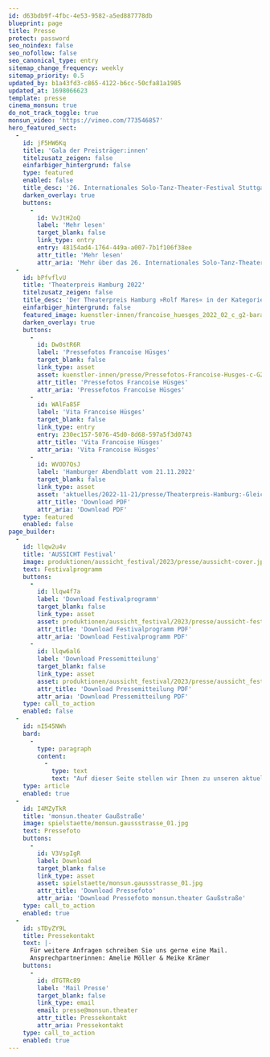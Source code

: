 ```yaml
---
id: d63bdb9f-4fbc-4e53-9582-a5ed887778db
blueprint: page
title: Presse
protect: password
seo_noindex: false
seo_nofollow: false
seo_canonical_type: entry
sitemap_change_frequency: weekly
sitemap_priority: 0.5
updated_by: b1a43fd3-c865-4122-b6cc-50cfa81a1985
updated_at: 1698066623
template: presse
cinema_monsun: true
do_not_track_toggle: true
monsun_video: 'https://vimeo.com/773546857'
hero_featured_sect:
  -
    id: jF5HW6Kq
    title: 'Gala der Preisträger:innen'
    titelzusatz_zeigen: false
    einfarbiger_hintergrund: false
    type: featured
    enabled: false
    title_desc: '26. Internationales Solo-Tanz-Theater-Festival Stuttgart'
    darken_overlay: true
    buttons:
      -
        id: VvJtH2oQ
        label: 'Mehr lesen'
        target_blank: false
        link_type: entry
        entry: 48154ad4-1764-449a-a007-7b1f106f38ee
        attr_title: 'Mehr lesen'
        attr_aria: 'Mehr über das 26. Internationales Solo-Tanz-Theater-Festival Stuttgart lesen'
  -
    id: bPfvflvU
    title: 'Theaterpreis Hamburg 2022'
    titelzusatz_zeigen: false
    title_desc: 'Der Theaterpreis Hamburg »Rolf Mares« in der Kategorie Sonderpreis für außergewöhnliche Leistungen im Rahmen des Hamburger Theaterlebens geht in diesem Jahr an Francoise Hüsges.'
    einfarbiger_hintergrund: false
    featured_image: kuenstler-innen/francoise_huesges_2022_02_c_g2-baraniak.jpg
    darken_overlay: true
    buttons:
      -
        id: Dw0stR6R
        label: 'Pressefotos Francoise Hüsges'
        target_blank: false
        link_type: asset
        asset: kuenstler-innen/presse/Pressefotos-Francoise-Husges-c-G2-Baraniak-monsun.theater.zip
        attr_title: 'Pressefotos Francoise Hüsges'
        attr_aria: 'Pressefotos Francoise Hüsges'
      -
        id: WAlFa85F
        label: 'Vita Francoise Hüsges'
        target_blank: false
        link_type: entry
        entry: 230ec157-5076-45d0-8d68-597a5f3d0743
        attr_title: 'Vita Francoise Hüsges'
        attr_aria: 'Vita Francoise Hüsges'
      -
        id: WVOD7QsJ
        label: 'Hamburger Abendblatt vom 21.11.2022'
        target_blank: false
        link_type: asset
        asset: 'aktuelles/2022-11-21/presse/Theaterpreis-Hamburg:-Gleich-zwei-Uberraschungen-unter-den-Ausgezeichneten---Hamburger-Abendblatt.pdf'
        attr_title: 'Download PDF'
        attr_aria: 'Download PDF'
    type: featured
    enabled: false
page_builder:
  -
    id: llqw2u4v
    title: 'AUSSICHT Festival'
    image: produktionen/aussicht_festival/2023/presse/aussicht-cover.jpg
    text: Festivalprogramm
    buttons:
      -
        id: llqw4f7a
        label: 'Download Festivalprogramm'
        target_blank: false
        link_type: asset
        asset: produktionen/aussicht_festival/2023/presse/aussicht-festival-programm-2023.pdf
        attr_title: 'Download Festivalprogramm PDF'
        attr_aria: 'Download Festivalprogramm PDF'
      -
        id: llqw6al6
        label: 'Download Pressemitteilung'
        target_blank: false
        link_type: asset
        asset: produktionen/aussicht_festival/2023/presse/aussicht_festival2023_pressemitteilung_monsun.theater.pdf
        attr_title: 'Download Pressemitteilung PDF'
        attr_aria: 'Download Pressemitteilung PDF'
    type: call_to_action
    enabled: false
  -
    id: nI545NWh
    bard:
      -
        type: paragraph
        content:
          -
            type: text
            text: "Auf dieser Seite stellen wir Ihnen zu unseren aktuellen Veranstaltungen Pressemitteilung als PDF sowie ausgesuchtes Bildmaterial in hochauflösender Qualität als Download zur Verfügung.\_"
    type: article
    enabled: true
  -
    id: I4MZyTkR
    title: 'monsun.theater Gaußstraße'
    image: spielstaette/monsun.gaussstrasse_01.jpg
    text: Pressefoto
    buttons:
      -
        id: V3VspIgR
        label: Download
        target_blank: false
        link_type: asset
        asset: spielstaette/monsun.gaussstrasse_01.jpg
        attr_title: 'Download Pressefoto'
        attr_aria: 'Download Pressefoto monsun.theater Gaußstraße'
    type: call_to_action
    enabled: true
  -
    id: sTDyZY9L
    title: Pressekontakt
    text: |-
      Für weitere Anfragen schreiben Sie uns gerne eine Mail.
      Ansprechpartnerinnen: Amelie Möller & Meike Krämer
    buttons:
      -
        id: dTGTRc89
        label: 'Mail Presse'
        target_blank: false
        link_type: email
        email: presse@monsun.theater
        attr_title: Pressekontakt
        attr_aria: Pressekontakt
    type: call_to_action
    enabled: true
---
```

